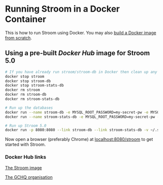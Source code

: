 # Running Stroom in a Docker Container

This is how to run Stroom using Docker. You may also [build a Docker image from scratch](./docker-building.md).

## Using a pre-built _Docker Hub_ image for Stroom 5.0

```bash
# If you have already run stroom/stroom-db in Docker then clean up any old images
docker stop stroom
docker stop stroom-db
docker stop stroom-stats-db
docker rm stroom
docker rm stroom-db
docker rm stroom-stats-db

# Run up the databases
docker run --name stroom-db -e MYSQL_ROOT_PASSWORD=my-secret-pw -e MYSQL_USER=stroomuser -e MYSQL_PASSWORD=stroompassword1 -e MYSQL_DATABASE=stroom -d mysql:5.6
docker run --name stroom-stats-db -e MYSQL_ROOT_PASSWORD=my-secret-pw -e MYSQL_USER=stroomuser -e MYSQL_PASSWORD=stroompassword1 -e MYSQL_DATABASE=statistics -d mysql:5.6

# Run up Stroom 5.0
docker run -p 8080:8080 --link stroom-db --link stroom-stats-db -v ~/.stroom:/root/.stroom --name=stroom -e STROOM_JDBC_DRIVER_URL="jdbc:mysql://stroom-db/stroom?useUnicode=yes&characterEncoding=UTF-8" -e STROOM_JDBC_DRIVER_USERNAME="stroomuser" -e STROOM_JDBC_DRIVER_PASSWORD="stroompassword1" -e STROOM_STATISTICS_SQL_JDBC_DRIVER_URL="jdbc:mysql://stroom-stats-db/statistics?useUnicode=yes&characterEncoding=UTF-8" -e STROOM_STATISTICS_SQL_JDBC_DRIVER_USERNAME="stroomuser" -e STROOM_STATISTICS_SQL_JDBC_DRIVER_PASSWORD="stroompassword1" gchq/stroom:5.0-beta.21
```

Now open a browser (preferably Chrome) at [localhost:8080/stroom](http://localhost:8080/stroom) to get started with Stroom.

### Docker Hub links
[The Stroom image](https://hub.docker.com/r/gchq/stroom/docker-running.md)

[The GCHQ organisation](https://hub.docker.com/u/gchq/docker-running.md)
